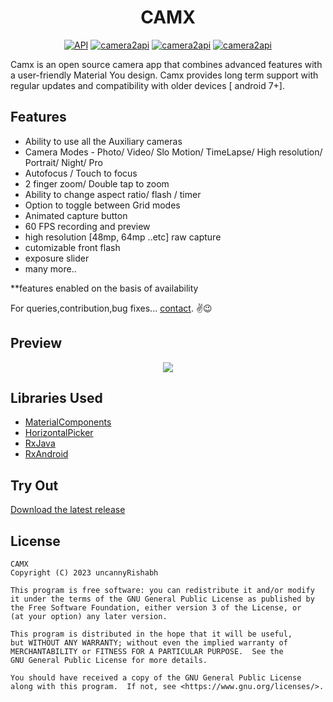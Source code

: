 <h1 align="center">CAMX</h1>

<p align="center"> <a href="https://android-arsenal.com/api?level=24"><img src="https://img.shields.io/badge/API-24%2B-blue.svg?style=flat" border="0" alt="API"></a> <a href="https://developer.android.com/training/camera2"><img src="https://img.shields.io/badge/Camera2api-%F0%9F%93%B8-FF4081.svg" border="0" alt="camera2api"></a> <a href="https://github.com/uncannyRishabh/camx"><img src="https://img.shields.io/badge/HaltedDevelopment-%E2%98%A0-edcb1f.svg" border="0" alt="camera2api"></a> <a href="https://github.com/uncannyRishabh/camx/issues"><img src="https://img.shields.io/badge/Report%20Bugs-%F0%9F%90%9E-c5ff59.svg" border="0" alt="camera2api"></a> </p>

Camx is an open source camera app that combines advanced features with a user-friendly Material You design. Camx provides long term support with regular updates and compatibility with older devices [ android 7+].

## Features

-   Ability to use all the Auxiliary cameras
-   Camera Modes - Photo/ Video/ Slo Motion/ TimeLapse/ High resolution/ Portrait/ Night/ Pro
-   Autofocus / Touch to focus
-   2 finger zoom/ Double tap to zoom
-   Ability to change aspect ratio/ flash / timer
-   Option to toggle between Grid modes
-   Animated capture button
-   60 FPS recording and preview
-   high resolution [48mp, 64mp ..etc] raw capture
-   cutomizable front flash
-   exposure slider
-   many more..

**features enabled on the basis of availability

For queries,contribution,bug fixes... [contact](mailto:rishabhrajgupta2000@gmail.com). ✌😉

## Preview

<p align="center"> <img align="center" src="https://github.com/uncannyRishabh/camx/blob/master/screenshots/preview_compressed.gif"/> </p>

## Libraries Used

-   [MaterialComponents](https://github.com/material-components/material-components-android)
-   [HorizontalPicker](https://github.com/blazsolar/HorizontalPicker)
-   [RxJava](https://github.com/ReactiveX/RxJava)
-   [RxAndroid](https://github.com/ReactiveX/RxAndroid)


## Try Out

[Download the latest release](https://github.com/uncannyRishabh/camx/blob/master/app/release/app-release.apk?raw=true)

## License

	CAMX 
	Copyright (C) 2023 uncannyRishabh

    This program is free software: you can redistribute it and/or modify
    it under the terms of the GNU General Public License as published by
    the Free Software Foundation, either version 3 of the License, or
    (at your option) any later version.

    This program is distributed in the hope that it will be useful,
    but WITHOUT ANY WARRANTY; without even the implied warranty of
    MERCHANTABILITY or FITNESS FOR A PARTICULAR PURPOSE.  See the
    GNU General Public License for more details.

    You should have received a copy of the GNU General Public License
    along with this program.  If not, see <https://www.gnu.org/licenses/>.
